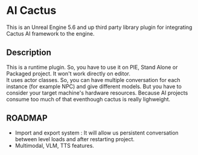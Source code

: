 # AI Cactus
This is an Unreal Engine 5.6 and up third party library plugin for integrating Cactus AI framework to the engine.

## Description
This is a runtime plugin. So, you have to use it on PIE, Stand Alone or Packaged project. It won't work directly on editor.</br>
It uses actor classes. So, you can have multiple conversation for each instance (for example NPC) and give different models. But you have to consider your target machine's hardware resources. Because AI projects consume too much of that eventhough cactus is really lighweight.</br>

## ROADMAP
- Import and export system : It will allow us persistent conversation between level loads and after restarting project.
- Multimodal, VLM, TTS features.